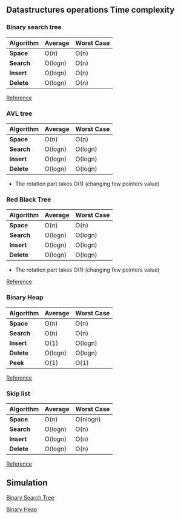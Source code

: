 <!--ts-->
<!--te-->


## Datastructures operations Time complexity

### Binary search tree

Algorithm  | Average | Worst Case
------------|--------|------
 **Space** | O(n) | O(n)
 **Search** | O(logn) | O(n)
 **Insert** | O(logn) | O(n)
 **Delete** | O(logn) | O(n)

[Reference](https://en.wikipedia.org/wiki/Binary_search_tree)

### AVL tree

Algorithm  | Average | Worst Case
------------|--------|------
 **Space** | O(n) | O(n)
 **Search** | O(logn) | O(logn)
 **Insert** | O(logn) | O(logn)
 **Delete** | O(logn) | O(logn)

* The rotation part takes O(1) (changing few pointers value)


### Red Black Tree

Algorithm  | Average | Worst Case
------------|--------|------
 **Space** | O(n) | O(n)
 **Search** | O(logn) | O(logn)
 **Insert** | O(logn) | O(logn)
 **Delete** | O(logn) | O(logn)

* The rotation part takes O(1) (changing few pointers value)

[Reference](https://en.wikipedia.org/wiki/Red%E2%80%93black_tree)

### Binary Heap

Algorithm  | Average | Worst Case
------------|--------|------
 **Space** | O(n) | O(n)
 **Search** | O(n) | O(n)
 **Insert** | O(1) | O(logn)
 **Delete** | O(logn) | O(logn)
 **Peek** | O(1) | O(1)

[Reference](https://en.wikipedia.org/wiki/Binary_heap)

### Skip list

Algorithm  | Average | Worst Case
------------|--------|------
 **Space** | O(n) | O(nlogn)
 **Search** | O(logn) | O(n)
 **Insert** | O(logn) | O(n)
 **Delete** | O(logn) | O(n)


[Reference](https://en.wikipedia.org/wiki/Skip_list)

## Simulation

[Binary Search Tree](http://btv.melezinek.cz/binary-search-tree.html)

[Binary Heap](http://btv.melezinek.cz/binary-heap.html)
